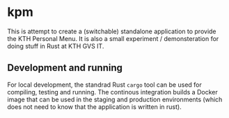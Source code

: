 # kpm

This is attempt to create a (switchable) standalone application to
provide the KTH Personal Menu.
It is also a small experiment / demonsteration for doing stuff in Rust
at KTH GVS IT.

## Development and running

For local development, the standrad Rust `cargo` tool can be used for
compiling, testing and running.
The continous integration builds a Docker image that can be used in
the staging and production environments (which does not need to know
that the application is written in rust).
